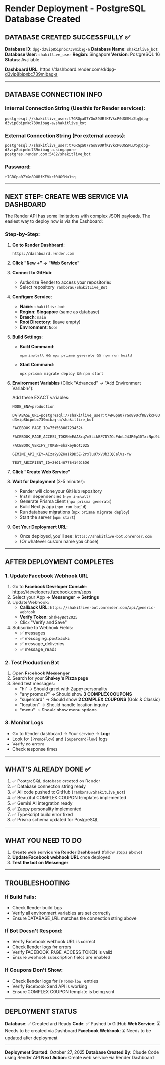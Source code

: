 # Render Deployment - PostgreSQL Database Created

## DATABASE CREATED SUCCESSFULLY ✅

**Database ID**: `dpg-d3vip8bipnbc739mibag-a`
**Database Name**: `shakitlive_bot`
**Database User**: `shakitlive_user`
**Region**: Singapore
**Version**: PostgreSQL 16
**Status**: Available

**Dashboard URL**: https://dashboard.render.com/d/dpg-d3vip8bipnbc739mibag-a

---

## DATABASE CONNECTION INFO

### Internal Connection String (Use this for Render services):
```
postgresql://shakitlive_user:t7GRGpa07YGo89URfKEVkcP0UGSMuJtq@dpg-d3vip8bipnbc739mibag-a/shakitlive_bot
```

### External Connection String (For external access):
```
postgresql://shakitlive_user:t7GRGpa07YGo89URfKEVkcP0UGSMuJtq@dpg-d3vip8bipnbc739mibag-a.singapore-postgres.render.com:5432/shakitlive_bot
```

### Password:
```
t7GRGpa07YGo89URfKEVkcP0UGSMuJtq
```

---

## NEXT STEP: CREATE WEB SERVICE VIA DASHBOARD

The Render API has some limitations with complex JSON payloads. The easiest way to deploy now is via the Dashboard:

### Step-by-Step:

1. **Go to Render Dashboard**:
   ```
   https://dashboard.render.com
   ```

2. **Click "New +" → "Web Service"**

3. **Connect to GitHub**:
   - Authorize Render to access your repositories
   - Select repository: `ramborau/ShakitLive_Bot`

4. **Configure Service**:
   - **Name**: `shakitlive-bot`
   - **Region**: **Singapore** (same as database)
   - **Branch**: `main`
   - **Root Directory**: (leave empty)
   - **Environment**: `Node`

5. **Build Settings**:
   - **Build Command**:
     ```
     npm install && npx prisma generate && npm run build
     ```
   - **Start Command**:
     ```
     npx prisma migrate deploy && npm start
     ```

6. **Environment Variables** (Click "Advanced" → "Add Environment Variable"):

   Add these EXACT variables:

   ```
   NODE_ENV=production
   ```

   ```
   DATABASE_URL=postgresql://shakitlive_user:t7GRGpa07YGo89URfKEVkcP0UGSMuJtq@dpg-d3vip8bipnbc739mibag-a/shakitlive_bot
   ```

   ```
   FACEBOOK_PAGE_ID=759563007234526
   ```

   ```
   FACEBOOK_PAGE_ACCESS_TOKEN=EAASnq7m5LikBP7DYZCcPdnLJ4JR0pG0TxzNpc9L4R9sqJfObi1LpgqZA7R4yJEscGkFgelxZC1jTEnceToqgCZBbRrZA9K41igJylSc3v4ZAlQleV9vCLpbvSHEZBJXyfYRljONzE2MK7PQ1qhsvWGOHkAV0JpIaABSF47igs3eRSF9DicLuixqZB4fZCkquRqIzBZAlHZC0QZDZD
   ```

   ```
   FACEBOOK_VERIFY_TOKEN=ShakeyBot2025
   ```

   ```
   GEMINI_API_KEY=AIzaSyBZKaIkDD5E-2rxluU7xVUb3IQCalVz-Yw
   ```

   ```
   TEST_RECIPIENT_ID=24614877841461856
   ```

7. **Click "Create Web Service"**

8. **Wait for Deployment** (3-5 minutes):
   - Render will clone your GitHub repository
   - Install dependencies (`npm install`)
   - Generate Prisma client (`npx prisma generate`)
   - Build Next.js app (`npm run build`)
   - Run database migrations (`npx prisma migrate deploy`)
   - Start the server (`npm start`)

9. **Get Your Deployment URL**:
   - Once deployed, you'll see: `https://shakitlive-bot.onrender.com`
   - (Or whatever custom name you chose)

---

## AFTER DEPLOYMENT COMPLETES

### 1. Update Facebook Webhook URL

1. Go to **Facebook Developer Console**: https://developers.facebook.com/apps
2. Select your App → **Messenger** → **Settings**
3. Update Webhook:
   - **Callback URL**: `https://shakitlive-bot.onrender.com/api/generic-webhook`
   - **Verify Token**: `ShakeyBot2025`
   - Click "Verify and Save"
4. Subscribe to Webhook Fields:
   - ✅ messages
   - ✅ messaging_postbacks
   - ✅ message_deliveries
   - ✅ message_reads

### 2. Test Production Bot

1. Open **Facebook Messenger**
2. Search for your **Shakey's Pizza page**
3. Send test messages:
   - "hi" → Should greet with Zappy personality
   - "any promos?" → Should show **3 COMPLEX COUPONS**
   - "supercard" → Should show **2 COMPLEX COUPONS** (Gold & Classic)
   - "location" → Should handle location inquiry
   - "menu" → Should show menu options

### 3. Monitor Logs

- Go to Render dashboard → Your service → **Logs**
- Look for `[PromoFlow]` and `[SupercardFlow]` logs
- Verify no errors
- Check response times

---

## WHAT'S ALREADY DONE ✅

1. ✅ PostgreSQL database created on Render
2. ✅ Database connection string ready
3. ✅ All code pushed to GitHub (`ramborau/ShakitLive_Bot`)
4. ✅ Beautiful COMPLEX COUPON templates implemented
5. ✅ Gemini AI integration ready
6. ✅ Zappy personality implemented
7. ✅ TypeScript build error fixed
8. ✅ Prisma schema updated for PostgreSQL

---

## WHAT YOU NEED TO DO

1. **Create web service via Render Dashboard** (follow steps above)
2. **Update Facebook webhook URL** once deployed
3. **Test the bot on Messenger**

---

## TROUBLESHOOTING

### If Build Fails:
- Check Render build logs
- Verify all environment variables are set correctly
- Ensure DATABASE_URL matches the connection string above

### If Bot Doesn't Respond:
- Verify Facebook webhook URL is correct
- Check Render logs for errors
- Verify FACEBOOK_PAGE_ACCESS_TOKEN is valid
- Ensure webhook subscription fields are enabled

### If Coupons Don't Show:
- Check Render logs for `[PromoFlow]` entries
- Verify Facebook Send API is working
- Ensure COMPLEX COUPON template is being sent

---

## DEPLOYMENT STATUS

**Database**: ✅ Created and Ready
**Code**: ✅ Pushed to GitHub
**Web Service**: ⏳ Needs to be created via Dashboard
**Facebook Webhook**: ⏳ Needs to be updated after deployment

---

**Deployment Started**: October 27, 2025
**Database Created By**: Claude Code using Render API
**Next Action**: Create web service via Render Dashboard
